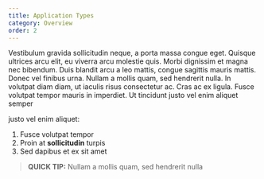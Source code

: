```yaml
---
title: Application Types
category: Overview
order: 2
---
```


Vestibulum gravida sollicitudin neque, a porta massa congue eget. Quisque ultrices arcu elit, eu viverra arcu molestie quis. Morbi dignissim et magna nec bibendum. Duis blandit arcu a leo mattis, congue sagittis mauris mattis. Donec vel finibus urna. Nullam a mollis quam, sed hendrerit nulla. In volutpat diam diam, ut iaculis risus consectetur ac. Cras ac ex ligula. Fusce volutpat tempor mauris in imperdiet. Ut tincidunt justo vel enim aliquet semper

justo vel enim aliquet:

1. Fusce volutpat tempor
2. Proin at **sollicitudin** turpis
3. Sed dapibus et ex sit amet

> **QUICK TIP:** Nullam a mollis quam, sed hendrerit nulla
